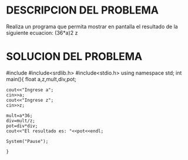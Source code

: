 # DESCRIPCION DEL PROBLEMA

 Realiza un programa que permita mostrar en pantalla el resultado de la siguiente ecuacion:
      (36*a)2
         z
         
# SOLUCION DEL PROBLEMA

 #include<iiostream>
 #include<srdlib.h>
 #include<stdio.h>
  using namespace std;
  int main(){
   float a,z,mult,div,pot;
    
    cout<<"Ingrese a";
    cin>>a;
    cout<<"Ingrese z";
    cin>>z;
    
    mult=a*36;
    div=mult/z;
    pot=div*div;
    cout<<"El resultado es: "<<pot<<endl;

    System("Pause");
    
    }